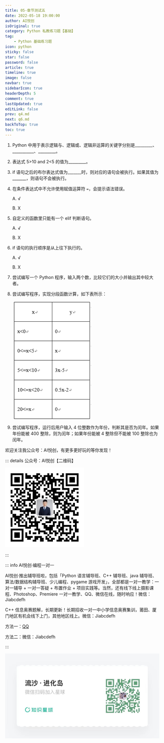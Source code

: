 ```yaml
---
title: 05-章节测试五
date: 2022-05-18 19:00:00
author: AI悦创
isOriginal: true
category: Python 私教练习题【基础】
tag:
    - Python 基础练习题
icon: python
sticky: false
star: false
password: false
article: true
timeline: true
image: false
navbar: true
sidebarIcon: true
headerDepth: 5
comment: true
lastUpdated: true
editLink: false
prev: q4.md
next: q6.md
backToTop: true
toc: true
---
```


1. Python 中用于表示逻辑与、逻辑或、逻辑非运算的关键字分别是\_\_\_\_\_\_\_\_\_、\_\_\_\_\_\_\_\_\_\_\_、\_\_\_\_\_\_\_\_\_。

2. 表达式 5>10 and 2<5 的值为\_\_\_\_\_\_\_\_\_。

3. if 语句之后的布尔表达式值为\_\_\_\_\_\_\_时，则对应的语句会被执行。如果其值为\_\_\_\_\_\_\_，则语句不会被执行。

4. 在条件表达式中不允许使用赋值运算符 `=`，会提示语法错误。 

    A. √ 

    B. X

5. 自定义的函数里只能有一个 elif 判断语句。 

    A. √ 

    B. X

6. if 语句的执行顺序是从上往下执行的。 

    A. √ 

    B. X

7. 尝试编写一个 Python 程序，输入两个数，比较它们的大小并输出其中较大者。

8. 尝试编写程序，实现分段函数计算，如下表所示： 

    ![img](./q5.assets/612264bd5951e07d3a1d5466ecbd25f3.png)

9. 尝试编写程序，运行后用户输入 4 位整数作为年份，判断其是否为闰年。如果年份能被 400 整除，则为闰年；如果年份能被 4 整除但不能被 100 整除也为闰年。

欢迎关注我公众号：AI悦创，有更多更好玩的等你发现！

::: details 公众号：AI悦创【二维码】

![](/gzh.jpg)

:::

::: info AI悦创·编程一对一

AI悦创·推出辅导班啦，包括「Python 语言辅导班、C++ 辅导班、java 辅导班、算法/数据结构辅导班、少儿编程、pygame 游戏开发」，全部都是一对一教学：一对一辅导 + 一对一答疑 + 布置作业 + 项目实践等。当然，还有线下线上摄影课程、Photoshop、Premiere 一对一教学、QQ、微信在线，随时响应！微信：Jiabcdefh

C++ 信息奥赛题解，长期更新！长期招收一对一中小学信息奥赛集训，莆田、厦门地区有机会线下上门，其他地区线上。微信：Jiabcdefh

方法一：[QQ](http://wpa.qq.com/msgrd?v=3&uin=1432803776&site=qq&menu=yes)

方法二：微信：Jiabcdefh

:::

![](/zsxq.jpg)